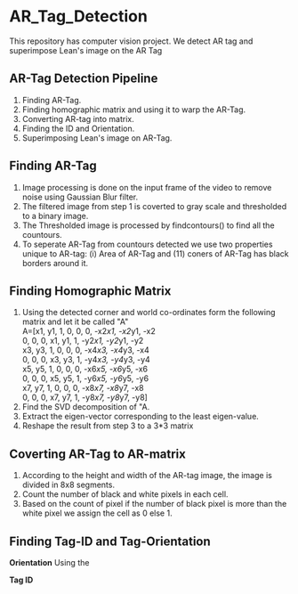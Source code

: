 # AR_Tag_Detection
This repository has computer vision project. We detect AR tag and superimpose Lean's image on the AR Tag 
## AR-Tag Detection Pipeline
1) Finding AR-Tag.
2) Finding homographic matrix and using it to warp the AR-Tag.
3) Converting AR-tag into matrix.
4) Finding the ID and Orientation. 
5) Superimposing Lean's image on AR-Tag. 
## Finding AR-Tag
1) Image processing is done on the input frame of the video to remove noise using Gaussian Blur filter.
2) The filtered image from step 1 is coverted to gray scale and thresholded to a binary image. 
3) The Thresholded image is processed by findcontours() to find all the countours.
4) To seperate AR-Tag from countours detected we use two properties unique to AR-tag: (i) Area of AR-Tag and (11) coners of AR-Tag has black borders around it.
## Finding Homographic Matrix
1) Using the detected corner and world co-ordinates form the following matrix and let it be called "A"\
A=[x1, y1, 1, 0, 0, 0, -x2*x1, -x2*y1, -x2\
   0, 0, 0, x1, y1, 1, -y2*x1, -y2*y1, -y2\
   x3, y3, 1, 0, 0, 0, -x4*x3, -x4*y3, -x4\
   0, 0, 0, x3, y3, 1, -y4*x3, -y4*y3, -y4\
   x5, y5, 1, 0, 0, 0, -x6*x5, -x6*y5, -x6\
   0, 0, 0, x5, y5, 1, -y6*x5, -y6*y5, -y6\
   x7, y7, 1, 0, 0, 0, -x8*x7, -x8*y7, -x8\
   0, 0, 0, x7, y7, 1, -y8*x7, -y8*y7, -y8\]
2) Find the SVD decomposition of "A.
3) Extract the eigen-vector corresponding to the least eigen-value.
4) Reshape the result from step 3 to a 3*3 matrix  
## Coverting AR-Tag to AR-matrix
1) According to the height and width of the AR-tag image, the image is 
divided in 8x8 segments. 
2) Count the number of black and white pixels in each cell.
3) Based on the count of pixel if the number of black pixel is more than the white pixel we assign the cell as 0 else 1.
## Finding Tag-ID and Tag-Orientation

**Orientation**
Using the 

**Tag ID**
